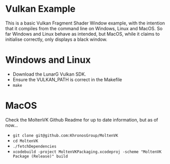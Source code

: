 Vulkan Example
==============
This is a basic Vulkan Fragment Shader Window example, with the intention that it compiles from the command line on Windows, Linux and MacOS.
So far Windows and Linux behave as intended, but MacOS, while it claims to initialise correctly, only displays a black window.

Windows and Linux
=================
* Download the LunarG Vulkan SDK.
* Ensure the VULKAN_PATH is correct in the Makefile
* ```make```


MacOS
=====
Check the MoltenVK Github Readme for up to date information, but as of now...

* ```git clone git@github.com:KhronosGroup/MoltenVK```
* ```cd MoltenVK```
* ```./fetchDependencies```
* ```xcodebuild -project MoltenVKPackaging.xcodeproj -scheme "MoltenVK Package (Release)" build```